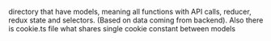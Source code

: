 directory that have models, meaning all functions with API calls, reducer, redux state and selectors. (Based on data coming from backend).
Also there is cookie.ts file what shares single cookie constant between models